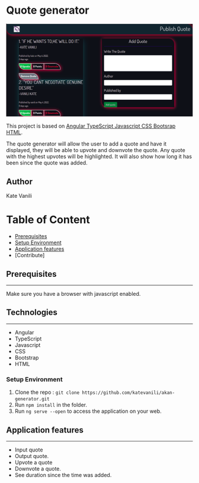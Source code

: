 # Quote generator

![alt text](src/assets/quote-home.png)

This project is based on [Angular TypeScript Javascript CSS Bootsrap HTML](#TechStack).

The quote generator will allow the user to add a quote and have it displayed, they will be able to upvote and downvote the quote. Any quote with the highest upvotes will be highlighted. It will also show how long it has been since the quote was added. 

## Author
Kate Vanili

# Table of Content

-   [Prerequisites](#Prerequisites)
-   [Setup Environment](#Technologies)
-   [Application features](#features)
-   [Contribute]

## Prerequisites

---

Make sure you have a browser with javascript enabled.


## Technologies

---
-   Angular
-   TypeScript
-   Javascript
-   CSS
-   Bootstrap
-   HTML

### Setup Environment

1. Clone the repo : `git clone https://github.com/katevanili/akan-generator.git`
2. Run `npm install` in the folder.
3. Run `ng serve --open` to access the application on your web.

## Application features

---
-  Input quote
-  Output quote.
-  Upvote a quote
-  Downvote a quote.
-  See duration since the time was added.




